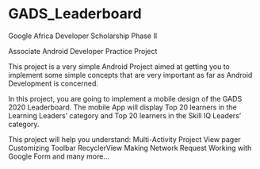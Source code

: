 # GADS_Leaderboard

Google Africa Developer Scholarship Phase II 

Associate Android Developer Practice Project

This project is a very simple Android Project aimed at getting you to implement some simple concepts that are very important as far as Android Development is concerned.

In this project, you are going to implement a mobile design of the GADS 2020 Leaderboard.
The mobile App will display Top 20 learners in the Learning Leaders’ category and Top 20 learners in the Skill IQ Leaders’ category.

This project will help you understand:
Multi-Activity Project
View pager
Customizing Toolbar
RecyclerView
Making Network Request
Working with Google Form and many more...

